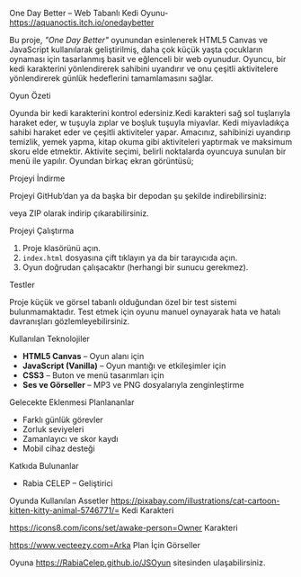 One Day Better – Web Tabanlı Kedi Oyunu- https://aquanoctis.itch.io/onedaybetter

Bu proje, *"One Day Better"* oyunundan esinlenerek HTML5 Canvas ve JavaScript kullanılarak geliştirilmiş, daha çok küçük yaşta çocukların oynaması için tasarlanmış basit ve eğlenceli bir web oyunudur. Oyuncu, bir kedi karakterini yönlendirerek sahibini uyandırır ve onu çeşitli aktivitelere yönlendirerek günlük hedeflerini tamamlamasını sağlar.

Oyun Özeti

Oyunda bir kedi karakterini kontrol edersiniz.Kedi karakteri sağ sol tuşlarıyla haraket eder, w tuşuyla zıplar ve boşluk tuşuyla miyavlar. Kedi miyavladıkça sahibi haraket eder ve çeşitli aktiviteler yapar. Amacınız, sahibinizi uyandırıp temizlik, yemek yapma, kitap okuma gibi aktiviteleri yaptırmak ve maksimum skoru elde etmektir. Aktivite seçimi, belirli noktalarda oyuncuya sunulan bir menü ile yapılır.
Oyundan birkaç ekran görüntüsü;
 

 

 
 Projeyi İndirme

Projeyi GitHub’dan ya da başka bir depodan şu şekilde indirebilirsiniz:

veya ZIP olarak indirip çıkarabilirsiniz.

 Projeyi Çalıştırma

1. Proje klasörünü açın.
2. `index.html` dosyasına çift tıklayın ya da bir tarayıcıda açın.
3. Oyun doğrudan çalışacaktır (herhangi bir sunucu gerekmez).


 Testler

Proje küçük ve görsel tabanlı olduğundan özel bir test sistemi bulunmamaktadır. Test etmek için oyunu manuel oynayarak hata ve hatalı davranışları gözlemleyebilirsiniz.

 Kullanılan Teknolojiler

- **HTML5 Canvas** – Oyun alanı için
- **JavaScript (Vanilla)** – Oyun mantığı ve etkileşimler için
- **CSS3** – Buton ve menü tasarımları için
- **Ses ve Görseller** – MP3 ve PNG dosyalarıyla zenginleştirme

 Gelecekte Eklenmesi Planlananlar

- Farklı günlük görevler
- Zorluk seviyeleri
- Zamanlayıcı ve skor kaydı
- Mobil cihaz desteği

 Katkıda Bulunanlar

- Rabia CELEP – Geliştirici 

Oyunda Kullanılan Assetler
https://pixabay.com/illustrations/cat-cartoon-kitten-kitty-animal-5746771/= Kedi Karakteri

https://icons8.com/icons/set/awake-person=Owner Karakteri

https://www.vecteezy.com=Arka Plan İçin Görseller

Oyuna https://RabiaCelep.github.io/JSOyun sitesinden ulaşabilirsiniz.









